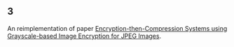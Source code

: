## 3

An reimplementation of paper [Encryption-then-Compression Systems using Grayscale-based Image Encryption for JPEG Images](https://ieeexplore.ieee.org/document/8537968).
